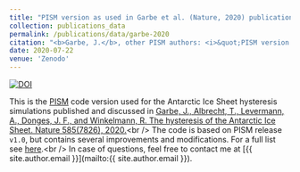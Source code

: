 ```yaml
---
title: "PISM version as used in Garbe et al. (Nature, 2020) publication (Version v1.0-hysteresis-antarctica)"
collection: publications_data
permalink: /publications/data/garbe-2020
citation: "<b>Garbe, J.</b>, other PISM authors: <i>&quot;PISM version as used in Garbe et al. (Nature, 2020) publication (Version v1.0-hysteresis-antarctica)&quot;</i>, Zenodo, DOI: <a href='https://doi.org/10.5281/zenodo.3956431'>10.5281/zenodo.3956431</a>, 2020."
date: 2020-07-22
venue: 'Zenodo'
---
```


[![DOI](https://zenodo.org/badge/DOI/10.5281/zenodo.3956431.svg)](https://doi.org/10.5281/zenodo.3956431)

This is the [PISM](http://www.pism.io/ "http://www.pism.io/") code version used for the Antarctic Ice Sheet hysteresis simulations published and discussed in [Garbe, J., Albrecht, T., Levermann, A., Donges, J. F., and Winkelmann, R. The hysteresis of the Antarctic Ice Sheet. Nature 585(7826), 2020.](https://doi.org/10.1038/s41586-020-2727-5 "https://doi.org/10.1038/s41586-020-2727-5")<br />
The code is based on PISM release `v1.0`, but contains several improvements and modifications. For a full list see [here](https://github.com/talbrecht/pism_pik/compare/stable1.0...juliusgarbe:v1.0-hysteresis-antarctica "https://github.com/talbrecht/pism_pik/compare/stable1.0...juliusgarbe:v1.0-hysteresis-antarctica").<br />
In case of questions, feel free to contact me at [{{ site.author.email }}](mailto:{{ site.author.email }}).
